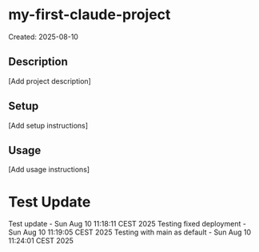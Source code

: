 # my-first-claude-project

Created: 2025-08-10

## Description
[Add project description]

## Setup
[Add setup instructions]

## Usage
[Add usage instructions]
# Test Update
Test update - Sun Aug 10 11:18:11 CEST 2025
Testing fixed deployment - Sun Aug 10 11:19:05 CEST 2025
Testing with main as default - Sun Aug 10 11:24:01 CEST 2025
